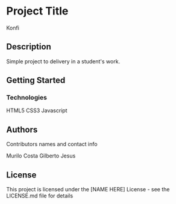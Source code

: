 # Project Title

Konfi

## Description

Simple project to delivery in a student's work.

## Getting Started

### Technologies
HTML5
CSS3
Javascript

## Authors

Contributors names and contact info

Murilo Costa 
Gilberto Jesus


## License

This project is licensed under the [NAME HERE] License - see the LICENSE.md file for details
